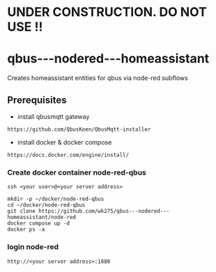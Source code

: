 # UNDER CONSTRUCTION. DO NOT USE !!
# qbus---nodered---homeassistant
Creates homeassistant entities for qbus via node-red subflows

## Prerequisites
- install qbusmqtt gateway
``` 
https://github.com/QbusKoen/QbusMqtt-installer
```
- install docker & docker compose
```
https://docs.docker.com/engine/install/
```
### Create docker container node-red-qbus
`ssh <your user>@<your server address>`

```
mkdir -p ~/docker/node-red-qbus
cd ~/docker/node-red-qbus
git clone https://github.com/wk275/qbus---nodered---homeassistant/node-red
docker compose up -d
docker ps -a
```
### login node-red
`http://<your server address>:1880`
